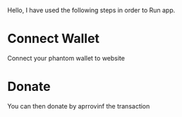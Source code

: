 Hello, I have used the following steps in order to Run app.

# Connect Wallet

Connect your phantom wallet to website

# Donate

You can then donate by aprrovinf the transaction
